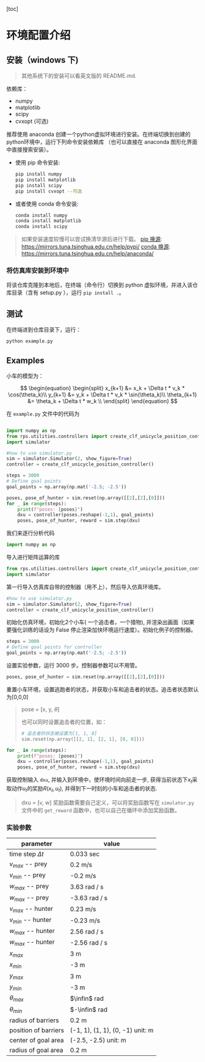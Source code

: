 [toc]

# 环境配置介绍

## 安装（windows 下)

> 其他系统下的安装可以看英文版的 README.md.

依赖库：

- numpy
- matplotlib
- scipy
- cvxopt (可选)

推荐使用 anaconda 创建一个python虚拟环境进行安装。在终端切换到创建的python环境中，运行下列命令安装依赖库 （也可以直接在 anaconda 图形化界面中直接搜索安装）。

- 使用 pip 命令安装:
    ```bash
    pip install numpy
    pip install matplotlib
    pip install scipy
    pip install cvxopt --可选
    ```
- 或者使用 conda 命令安装:
    ```bash
    conda install numpy
    conda install matplotlib
    conda install scipy
    ```

> 如果安装速度较慢可以尝试换清华源后进行下载。
> [pip 换源](https://mirrors.tuna.tsinghua.edu.cn/help/pypi/): https://mirrors.tuna.tsinghua.edu.cn/help/pypi/
> [conda 换源](https://mirrors.tuna.tsinghua.edu.cn/help/anaconda/): https://mirrors.tuna.tsinghua.edu.cn/help/anaconda/

### 将仿真库安装到环境中

将该仓库克隆到本地后，在终端（命令行）切换到 python 虚拟环境，并进入该仓库目录（含有 setup.py ），运行 `pip install .`。

## 测试

在终端进到仓库目录下，运行：

```bash
python example.py
```

## Examples

小车的模型为：

$$
\begin{equation}
    \begin{split}
        x_{k+1} &= x_k + \Delta t * v_k * \cos(\theta_k)\\
        y_{k+1} &= y_k + \Delta t * v_k * \sin(\theta_k)\\
        \theta_{k+1} &= \theta_k + \Delta t * w_k \\
    \end{split}
\end{equation}
$$

在 `example.py` 文件中的代码为

```py

import numpy as np
from rps.utilities.controllers import create_clf_unicycle_position_controller
import simulator

#how to use simulator.py
sim = simulator.Simulator(2, show_figure=True)
controller = create_clf_unicycle_position_controller()

steps = 3000
# Define goal points
goal_points = np.array(np.mat('-2.5; -2.5'))

poses, pose_of_hunter = sim.reset(np.array([[2],[2],[0]]))
for _ in range(steps):
	print(f"poses: {poses}")
	dxu = controller(poses.reshape(-1,1), goal_points)
	poses, pose_of_hunter, reward = sim.step(dxu)
```

我们来逐行分析代码

```py
import numpy as np
```
导入进行矩阵运算的库

```py
from rps.utilities.controllers import create_clf_unicycle_position_controller
import simulator
```
第一行导入仿真库自带的控制器（用不上），然后导入仿真环境库。

```py
#how to use simulator.py
sim = simulator.Simulator(2, show_figure=True)
controller = create_clf_unicycle_position_controller()
```
初始化仿真环境，初始化2个小车( 一个追击者，一个猎物), 并渲染出画面（如果要强化训练的话设为 False 停止渲染加快环境运行速度）。初始化例子的控制器。

```py
steps = 3000
# Define goal points for controller
goal_points = np.array(np.mat('-2.5; -2.5'))
```
设置实验参数，运行 3000 步。控制器参数可以不用管。

```py
poses, pose_of_hunter = sim.reset(np.array([[2],[2],[0]]))
```

重置小车环境，设置逃跑者的状态，并获取小车和追击者的状态。追击者状态默认为[0,0,0]
> pose = [x, y, $\theta$]
> 
> 也可以同时设置追击者的位置，如：
> ```py
> # 追击者的状态被设置为[1, 1, 0]
> sim.reset(np.array([[2, 1], [2, 1], [0, 0]]))
> ```

```py
for _ in range(steps):
	print(f"poses: {poses}")
	dxu = controller(poses.reshape(-1,1), goal_points)
	poses, pose_of_hunter, reward = sim.step(dxu)
```
获取控制输入 `dxu`, 并输入到环境中，使环境时间向前走一步, 获得当前状态下$x_t$采取动作$u_t$的奖励$R(x_t, u_t)$, 并得到下一时刻的小车和追击者的状态.
> dxu = [v, w] 
> 奖励函数需要自己定义，可以将奖励函数写在 `simulator.py` 文件中的 `get_reward` 函数中，也可以自己在循环中添加奖励函数。

### 实验参数

| parameter | value |
| --- | --- |
| time step $\Delta t$ | 0.033 sec |
| $v_{max}$ -- prey | 0.2 m/s |
| $v_{min}$ -- prey | -0.2 m/s |
| $w_{max}$ -- prey | 3.63 rad / s|
| $w_{max}$ -- prey | -3.63 rad / s|
| $v_{max}$ -- hunter | 0.23 m/s |
| $v_{min}$ -- hunter | -0.23 m/s |
| $w_{max}$ -- hunter | 2.56 rad / s|
| $w_{max}$ -- hunter | -2.56 rad / s|
| $x_{max}$ | 3 m|
| $x_{min}$ | -3 m|
| $y_{max}$ | 3 m|
| $y_{min}$ | -3 m|
| $\theta_{max}$ | $\infin$ rad |
| $\theta_{min}$ | $-\infin$ rad|
| radius of barriers | 0.2 m |
| position of barriers | (-1, 1), (1, 1), (0, -1) unit: m|
| center of goal area | (-2.5, -2.5) unit: m|
| radius of goal area | 0.2 m |